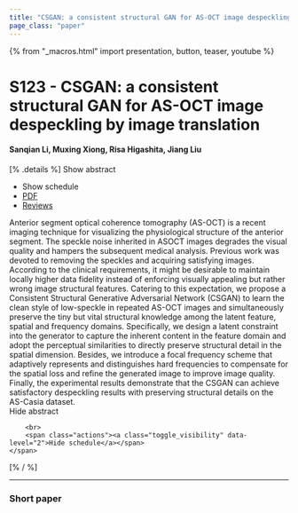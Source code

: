 ```yaml
---
title: "CSGAN: a consistent structural GAN for AS-OCT image despeckling by image translation"
page_class: "paper"
---
```


{% from "_macros.html" import presentation, button, teaser, youtube %}

# S123 - CSGAN: a consistent structural GAN for AS-OCT image despeckling by image translation

#### Sanqian Li, Muxing Xiong, Risa Higashita, Jiang Liu

[% .details %]
<a class="toggle_visibility" data-selector=".abstract" data-level="3">Show abstract</a>
- <a class="toggle_visibility" data-selector=".schedule" data-level="3">Show schedule</a>
- <a href="https://openreview.net/pdf?id=JY4oJg6-gc">PDF</a>
- <a href="https://openreview.net/forum?id=JY4oJg6-gc">Reviews</a>

<p>
    <span class="abstract">
        Anterior segment optical coherence tomography (AS-OCT) is a recent imaging technique for visualizing the physiological structure of the anterior segment. The speckle noise inherited in ASOCT images degrades the visual quality and hampers the subsequent medical analysis. Previous work was devoted to removing the speckles and acquiring satisfying images. According to the clinical requirements, it might be desirable to maintain locally higher data fidelity instead of enforcing visually appealing but rather wrong image structural features. Catering to this expectation, we propose a Consistent Structural Generative Adversarial Network (CSGAN) to learn the clean style of low-speckle in repeated AS-OCT images and simultaneously preserve the tiny but vital structural knowledge among the latent feature, spatial and frequency domains. Specifically, we design a latent constraint into the generator to capture the inherent content in the feature domain and adopt the perceptual similarities to directly preserve structural detail in the spatial dimension. Besides, we introduce a focal frequency scheme that adaptively represents and distinguishes hard frequencies to compensate for the spatial loss and refine the generated image to improve image quality. Finally, the experimental results demonstrate that the CSGAN can achieve satisfactory despeckling results with preserving structural details on the AS-Casia dataset.
        <br>
        <span class="actions"><a class="toggle_visibility" data-level="2">Hide abstract</a></span>
    </span>
</p>

<p>
    <span class="schedule">
        
        <br>
        <span class="actions"><a class="toggle_visibility" data-level="2">Hide schedule</a></span>
    </span>
</p>
[% / %]

---


### Short paper
